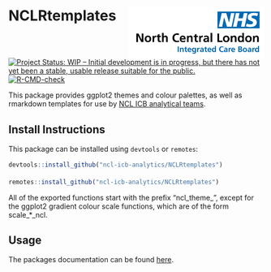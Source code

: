 
<!-- README.md is generated from README.Rmd. Please edit that file -->

# NCLRtemplates <img src="man/figures/logo.jpg" align="right" height="100px" />

<!-- badges: start -->

[![Project Status: WIP – Initial development is in progress, but there
has not yet been a stable, usable release suitable for the
public.](https://www.repostatus.org/badges/latest/wip.svg)](https://www.repostatus.org/#wip)
[![R-CMD-check](https://github.com/ncl-icb-analytics/NCLRtemplates/actions/workflows/R-CMD-check.yaml/badge.svg)](https://github.com/ncl-icb-analytics/NCLRtemplates/actions/workflows/R-CMD-check.yaml)
<!-- badges: end -->

This package provides ggplot2 themes and colour palettes, as well as
rmarkdown templates for use by [NCL ICB analytical
teams](http://www.nclhealthandcare.org.uk).

## Install Instructions

This package can be installed using `devtools` or `remotes`:

``` r
devtools::install_github("ncl-icb-analytics/NCLRtemplates")

remotes::install_github("ncl-icb-analytics/NCLRtemplates")
```

All of the exported functions start with the prefix “ncl_theme\_”,
except for the ggplot2 gradient colour scale functions, which are of the
form scale\_\*\_ncl.

## Usage

The packages documentation can be found
[here](https://ncl-icb-analytics.github.io/NCLRtemplates/).
